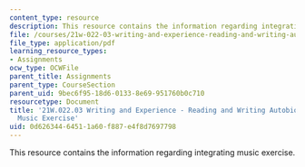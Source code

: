 ```yaml
---
content_type: resource
description: This resource contains the information regarding integrating music exercise.
file: /courses/21w-022-03-writing-and-experience-reading-and-writing-autobiography-spring-2014/0d62634464511a60f887e4f8d7697798_MIT21W_022_03S14_InteMusic.pdf
file_type: application/pdf
learning_resource_types:
- Assignments
ocw_type: OCWFile
parent_title: Assignments
parent_type: CourseSection
parent_uid: 9bec6f95-18d6-0133-8e69-951760b0c710
resourcetype: Document
title: '21W.022.03 Writing and Experience - Reading and Writing Autobiography: Integrating
  Music Exercise'
uid: 0d626344-6451-1a60-f887-e4f8d7697798
---
```

This resource contains the information regarding integrating music exercise.

